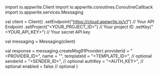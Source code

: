 import io.appwrite.Client
import io.appwrite.coroutines.CoroutineCallback
import io.appwrite.services.Messaging

val client = Client()
    .setEndpoint("https://cloud.appwrite.io/v1") // Your API Endpoint
    .setProject("&lt;YOUR_PROJECT_ID&gt;") // Your project ID
    .setKey("&lt;YOUR_API_KEY&gt;") // Your secret API key

val messaging = Messaging(client)

val response = messaging.createMsg91Provider(
    providerId = "<PROVIDER_ID>",
    name = "<NAME>",
    templateId = "<TEMPLATE_ID>", // optional
    senderId = "<SENDER_ID>", // optional
    authKey = "<AUTH_KEY>", // optional
    enabled = false // optional
)
